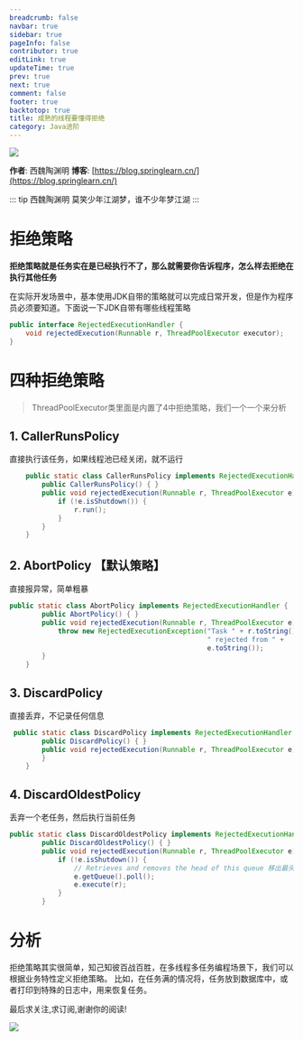 ```yaml
---
breadcrumb: false
navbar: true
sidebar: true
pageInfo: false
contributor: true
editLink: true
updateTime: true
prev: true
next: true
comment: false
footer: true
backtotop: true
title: 成熟的线程要懂得拒绝
category: Java进阶
---
```



![](https://img.springlearn.cn/learn_c87a079fcea0d7893b03d4d57478bca7.png)

**作者**: 西魏陶渊明
**博客**: [https://blog.springlearn.cn/](https://blog.springlearn.cn/)

::: tip 西魏陶渊明
莫笑少年江湖梦，谁不少年梦江湖
:::


# 拒绝策略

**拒绝策略就是任务实在是已经执行不了，那么就需要你告诉程序，怎么样去拒绝在执行其他任务**

在实际开发场景中，基本使用JDK自带的策略就可以完成日常开发，但是作为程序员必须要知道。下面说一下JDK自带有哪些线程策略

```java
public interface RejectedExecutionHandler {
    void rejectedExecution(Runnable r, ThreadPoolExecutor executor);
}
```



# 四种拒绝策略

> ThreadPoolExecutor类里面是内置了4中拒绝策略，我们一个一个来分析

## 1. CallerRunsPolicy

直接执行该任务，如果线程池已经关闭，就不运行

```java
    public static class CallerRunsPolicy implements RejectedExecutionHandler {
        public CallerRunsPolicy() { }
        public void rejectedExecution(Runnable r, ThreadPoolExecutor e) {
            if (!e.isShutdown()) {
                r.run();
            }
        }
    }
```

## 2. AbortPolicy 【默认策略】

直接报异常，简单粗暴

```java
public static class AbortPolicy implements RejectedExecutionHandler {
        public AbortPolicy() { }
        public void rejectedExecution(Runnable r, ThreadPoolExecutor e) {
            throw new RejectedExecutionException("Task " + r.toString() +
                                                 " rejected from " +
                                                 e.toString());
        }
    }
```

## 3. DiscardPolicy

直接丢弃，不记录任何信息

```java
 public static class DiscardPolicy implements RejectedExecutionHandler {
        public DiscardPolicy() { }
        public void rejectedExecution(Runnable r, ThreadPoolExecutor e) {
        }
    }
```

## 4. DiscardOldestPolicy

丢弃一个老任务，然后执行当前任务

```java
public static class DiscardOldestPolicy implements RejectedExecutionHandler {
        public DiscardOldestPolicy() { }
        public void rejectedExecution(Runnable r, ThreadPoolExecutor e) {
            if (!e.isShutdown()) {
				// Retrieves and removes the head of this queue 移出最头任务，也就是老任务
                e.getQueue().poll();
                e.execute(r);
            }
        }
```

# 分析

拒绝策略其实很简单，知己知彼百战百胜，在多线程多任务编程场景下，我们可以根据业务特性定义拒绝策略。
比如，在任务满的情况将，任务放到数据库中，或者打印到特殊的日志中，用来恢复任务。

最后求关注,求订阅,谢谢你的阅读!


![](https://img.springlearn.cn/blog/learn_1589360371000.png)

